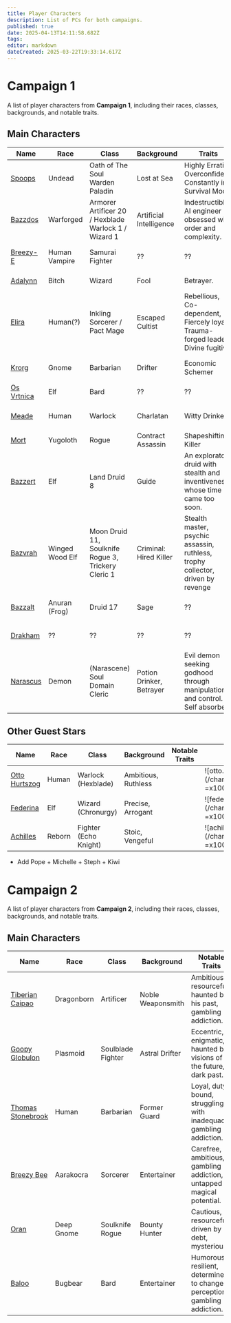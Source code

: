 ```yaml
---
title: Player Characters
description: List of PCs for both campaigns.
published: true
date: 2025-04-13T14:11:58.682Z
tags: 
editor: markdown
dateCreated: 2025-03-22T19:33:14.617Z
---
```


# **Campaign 1**  
A list of player characters from **Campaign 1**, including their races, classes, backgrounds, and notable traits.

## Main Characters
| Name                             | Race | Class | Background | Traits | Image |
|----------------------------------|------|-------|------------|--------|-------|
| [Spoops](/characters/spoops)     | Undead   | Oath of The Soul Warden Paladin    | Lost at Sea         | Highly Erratic, Overconfident, Constantly in Survival Mode     | ![Spoops](/characters/spoops.webp =x100) 		|
| [Bazzdos](/characters/bazzdos)   | Warforged   | Armorer Artificer 20 / Hexblade Warlock 1 / Wizard 1  | Artificial Intelligence | Indestructible AI engineer obsessed with order and complexity.     | ![Bazzdos](/characters/bazzdos.webp =x100) |
| [Breezy-E](/characters/breezy)   | Human Vampire   | Samurai Fighter    | ??         | ??     | ![Breezy-e](/characters/breezy/breezy.webp =x100) |
| [Adalynn](/characters/adalynn)   | Bitch   | Wizard    | Fool | Betrayer.     | ![Adalynn](/characters/adalynn.webp =x100) |
| [Elira](/characters/elira)       | Human(?) | Inkling Sorcerer / Pact Mage     | Escaped Cultist        | Rebellious, Co-dependent, Fiercely loyal, Trauma-forged leader, Divine fugitive            | ![elira_v1.jpg](/characters/other/elira_v1.jpg =x100) |
| [Krorg](/characters/krorg)       | Gnome   | Barbarian    | Drifter         | Economic Schemer     | ![Krorg](/characters/krorg/krorg.png =x100) |
| [Os Vrtnica](/characters/os)     | Elf   | Bard    | ??         | ??     | ![Os](/characters/os.webp =x100) |
| [Meade](/characters/meade)       | Human   | Warlock    | Charlatan         | Witty Drinker     | ![Meade](/characters/other/meade.webp =x100) |
| [Mort](/characters/mort)         | Yugoloth   | Rogue    | Contract Assassin         | Shapeshifting Killer     | ![Mort](/characters/mort/m.webp =x100) |
| [Bazzert](/characters/bazzert)   | Elf   | Land Druid 8    | Guide | An exploratory druid with stealth and inventiveness whose time came too soon. | ![bazzert.webp](/characters/bazzert/bazzert.webp =x100) | 
| [Bazvrah](/characters/Bazvrah) 	 | Winged Wood Elf | Moon Druid 11, Soulknife Rogue 3, Trickery Cleric 1     | Criminal: Hired Killer | Stealth master, psychic assassin, ruthless, trophy collector, driven by revenge     | ![bazvrah.webp](/characters/bazzert/bazvrah.webp =x100) |
| [Bazzalt](/characters/Bazzalt)   | Anuran (Frog)   | Druid 17    | Sage         | ??     | ![bazzalt.webp](/characters/bazzert/bazzalt.webp =x100) |
| [Drakham](/characters/drakham)   | ??   | ??    | ??         | ??     | ![drakham.png](/characters/adalynn/drakham.png =x100) |
| [Narascus](/characters/Narascus) | Demon   | (Narascene) Soul Domain Cleric    | Potion Drinker, Betrayer | Evil demon seeking godhood through manipulation and control. Self absorbed.     | ![narascus.png](/characters/adalynn/narascus.png =x100) |

## **Other Guest Stars**
| Name                                               | Race       | Class             | Background        | Notable Traits                                     |    Image |
|----------------------------------------------------|------------|-------------------|-------------------|-----------------------------------------------------|----------|
| [Otto Hurtszog](/characters/Otto-Hurtszog) | Human | Warlock (Hexblade) | Ambitious, Ruthless |  | ![otto.png](/characters/other/otto.png =x100) |
| [Federina](/characters/Federina) | Elf | Wizard (Chronurgy) | Precise, Arrogant | | ![federina.jpg](/characters/other/federina.jpg =x100)) |
| [Achilles](/characters/Achilles) | Reborn | Fighter (Echo Knight) | Stoic, Vengeful |  | ![achilles.png](/characters/adalynn/achilles.png =x100) |

- Add Pope + Michelle + Steph + Kiwi

# **Campaign 2**  
A list of player characters from **Campaign 2**, including their races, classes, backgrounds, and notable traits.

## Main Characters
| Name                                               | Race       | Class             | Background        | Notable Traits                                      |    Image |
|----------------------------------------------------|------------|-------------------|-------------------|-----------------------------------------------------|----------|
| [Tiberian Caipao](/characters/tiberian-caipao) 		 | Dragonborn | Artificer         | Noble Weaponsmith | Ambitious, resourceful, haunted by his past, gambling addiction. | ![tilmur_rasqull.avatar.webp](/characters/tilmur_rasqull.avatar.webp =x100) |
| [Goopy Globulon](/characters/goopy-globulon) 	 		 | Plasmoid   | Soulblade Fighter | Astral Drifter    | Eccentric, enigmatic, haunted by visions of the future, dark past. | ![goopy_globulon.avatar.webp](/characters/goopy_globulon.avatar.webp =x100) |
| [Thomas Stonebrook](/characters/thomas-stonebrook) | Human      | Barbarian         | Former Guard      | Loyal, duty-bound, struggling with inadequacy, gambling addiction. | ![tomas_stonebrook.avatar.webp](/characters/tomas_stonebrook.avatar.webp =x100) |
| [Breezy Bee](/characters/breezy-bee)        			 | Aarakocra  | Sorcerer          | Entertainer       | Carefree, ambitious, gambling addiction, untapped magical potential. | ![breezy_b.avatar.webp](/characters/breezy_b.avatar.webp =x100) | 
| [Oran](/characters/oran)                  				 | Deep Gnome | Soulknife Rogue   | Bounty Hunter     | Cautious, resourceful, driven by debt, mysterious. | ![oran_dusktea.avatar.webp](/characters/oran_dusktea.avatar.webp =x100)  |
| [Baloo](/characters/baloo)                				 | Bugbear    | Bard              | Entertainer       | Humorous, resilient, determined to change perceptions, gambling addiction. | ![baloo.avatar.webp](/characters/baloo.avatar.webp =x100) |



